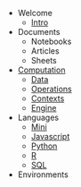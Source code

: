 - Welcome
  - [Intro](README.md)
- Documents
  - Notebooks
  - Articles
  - Sheets
- [Computation](computation/README.md)
  - [Data](computation/data.md)
  - [Operations](computation/operations.md)
  - [Contexts](computation/contexts.md)
  - [Engine](computation/engine.md)
- Languages
  - [Mini](languages/mini/README.md)
  - [Javascript](languages/js/README.md)
  - [Python](languages/py/README.md)
  - [R](languages/r/README.md)
  - [SQL](languages/sql/README.md)
- Environments
